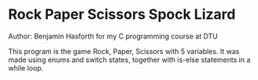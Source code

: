 # Rock Paper Scissors Spock Lizard

Author: Benjamin Hasforth for my C programming course at DTU

This program is the game Rock, Paper, Scissors with 5 variables. It was made using enums and switch states, together with is-else statements in a while loop.
